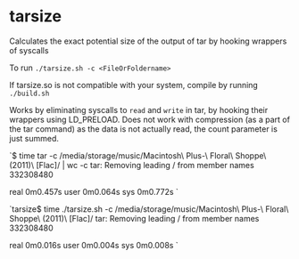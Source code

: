# tarsize
Calculates the exact potential size of the output of tar by hooking wrappers of syscalls

To run `./tarsize.sh -c <FileOrFoldername>`

If tarsize.so is not compatible with your system, compile by running `./build.sh`

Works by eliminating syscalls to `read` and `write` in tar, by hooking their wrappers using LD_PRELOAD. Does not work with compression (as a part of the tar command) as the data is not actually read, the count parameter is just summed.

`$ time tar -c /media/storage/music/Macintosh\ Plus-\ Floral\ Shoppe\ \(2011\)\ \[Flac\]/ | wc -c
tar: Removing leading / from member names
332308480

real    0m0.457s
user    0m0.064s
sys     0m0.772s
`

`tarsize$ time ./tarsize.sh -c /media/storage/music/Macintosh\ Plus-\ Floral\ Shoppe\ \(2011\)\ \[Flac\]/
tar: Removing leading / from member names
332308480

real    0m0.016s
user    0m0.004s
sys     0m0.008s
`
